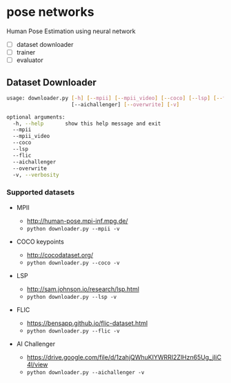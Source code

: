 # pose networks

Human Pose Estimation using neural network

- [ ] dataset downloader
- [ ] trainer
- [ ] evaluator

## Dataset Downloader

```sh
usage: downloader.py [-h] [--mpii] [--mpii_video] [--coco] [--lsp] [--flic]
                     [--aichallenger] [--overwrite] [-v]

optional arguments:
  -h, --help       show this help message and exit
  --mpii
  --mpii_video
  --coco
  --lsp
  --flic
  --aichallenger
  --overwrite
  -v, --verbosity
```

### Supported datasets

- MPII
  - http://human-pose.mpi-inf.mpg.de/
  - `python downloader.py --mpii -v`

- COCO keypoints
  - http://cocodataset.org/
  - `python downloader.py --coco -v`

- LSP
  - http://sam.johnson.io/research/lsp.html
  - `python downloader.py --lsp -v`

- FLIC
  - https://bensapp.github.io/flic-dataset.html
  - `python downloader.py --flic -v`

- AI Challenger
  - https://drive.google.com/file/d/1zahjQWhuKIYWRRI2ZlHzn65Ug_jIiC4l/view
  - `python downloader.py --aichallenger -v`
